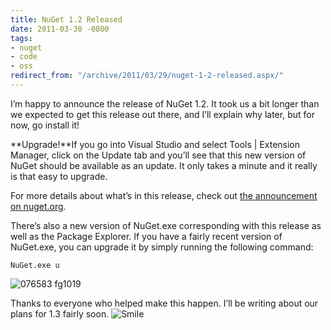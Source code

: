 ```yaml
---
title: NuGet 1.2 Released
date: 2011-03-30 -0800
tags:
- nuget
- code
- oss
redirect_from: "/archive/2011/03/29/nuget-1-2-released.aspx/"
---
```


I’m happy to announce the release of NuGet 1.2. It took us a bit longer
than we expected to get this release out there, and I’ll explain why
later, but for now, go install it!

**Upgrade!**If you go into Visual Studio and select Tools | Extension
Manager, click on the Update tab and you’ll see that this new version of
NuGet should be available as an update. It only takes a minute and it
really is that easy to upgrade.

For more details about what’s in this release, check out [the
announcement on
nuget.org](http://nuget.org/announcements/nuget-1.2-released "NuGet 1.2 Released").

There’s also a new version of NuGet.exe corresponding with this release
as well as the Package Explorer. If you have a fairly recent version of
NuGet.exe, you can upgrade it by simply running the following command:

`NuGet.exe u`

![076583
fg1019](https://haacked.com/images/haacked_com/WindowsLiveWriter/NuGet-1.2-Released_142C7/076583%20fg1019_3.png "076583 fg1019")

Thanks to everyone who helped make this happen. I’ll be writing about
our plans for 1.3 fairly soon.
![Smile](https://haacked.com/images/haacked_com/WindowsLiveWriter/NuGet-1.2-Released_142C7/wlEmoticon-smile_2.png)

